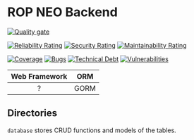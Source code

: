 # ROP NEO Backend

[![Quality gate](https://sonarqube.zjuqsc.com/api/project_badges/quality_gate?project=rop-back-neo)](https://sonarqube.zjuqsc.com/dashboard?id=rop-back-neo)

[![Reliability Rating](https://sonarqube.zjuqsc.com/api/project_badges/measure?project=rop-back-neo&metric=reliability_rating)](https://sonarqube.zjuqsc.com/dashboard?id=rop-back-neo)
[![Security Rating](https://sonarqube.zjuqsc.com/api/project_badges/measure?project=rop-back-neo&metric=security_rating)](https://sonarqube.zjuqsc.com/dashboard?id=rop-back-neo)
[![Maintainability Rating](https://sonarqube.zjuqsc.com/api/project_badges/measure?project=rop-back-neo&metric=sqale_rating)](https://sonarqube.zjuqsc.com/dashboard?id=rop-back-neo)

[![Coverage](https://sonarqube.zjuqsc.com/api/project_badges/measure?project=rop-back-neo&metric=coverage)](https://sonarqube.zjuqsc.com/dashboard?id=rop-back-neo)
[![Bugs](https://sonarqube.zjuqsc.com/api/project_badges/measure?project=rop-back-neo&metric=bugs)](https://sonarqube.zjuqsc.com/dashboard?id=rop-back-neo)
[![Technical Debt](https://sonarqube.zjuqsc.com/api/project_badges/measure?project=rop-back-neo&metric=sqale_index)](https://sonarqube.zjuqsc.com/dashboard?id=rop-back-neo)
[![Vulnerabilities](https://sonarqube.zjuqsc.com/api/project_badges/measure?project=rop-back-neo&metric=vulnerabilities)](https://sonarqube.zjuqsc.com/dashboard?id=rop-back-neo)

| Web Framework | ORM |
| :---------: | :---: |
| ? | GORM |


## Directories
`database` stores CRUD functions and models of the tables.
